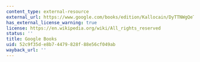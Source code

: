 ```yaml
---
content_type: external-resource
external_url: https://www.google.com/books/edition/Kallocain/DyTTNWgQeTMC?hl=en&gbpv=1
has_external_license_warning: true
license: https://en.wikipedia.org/wiki/All_rights_reserved
status: ''
title: Google Books
uid: 52c9f35d-e8b7-4479-828f-88e56cf049ab
wayback_url: ''
---
```

